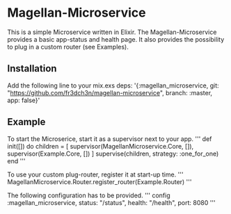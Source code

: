 # Magellan-Microservice

This is a simple Microservice written in Elixir.
The Magellan-Microservice provides a basic app-status and health page.
It also provides the possibility to plug in a custom router (see Examples).

## Installation

Add the following line to your mix.exs deps:
'{:magellan_microservice, git: "https://github.com/fr3dch3n/magellan-microservice", branch: :master, app: false}'

## Example

To start the Microserice, start it as a supervisor next to your app.
'''
def init([]) do
  children = [
    supervisor(MagellanMicroservice.Core, []),
    supervisor(Example.Core, [])
  ]
  supervise(children, strategy: :one_for_one)
end
'''

To use your custom plug-router, register it at start-up time.
'''
MagellanMicroservice.Router.register_router(Example.Router)
'''

The following configuration has to be provided.
'''
config :magellan_microservice,
  status: "/status",
  health: "/health",
  port: 8080
'''